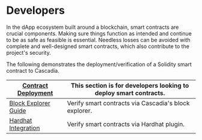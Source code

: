# Developers

In the dApp ecosystem built around a blockchain, smart contracts are crucial components. Making sure things function as intended and continue to be as safe as feasible is essential. Needless losses can be avoided with complete and well-designed smart contracts, which also contribute to the project's security. &#x20;

The following demonstrates the deployment/verification of a Solidity smart contract to Cascadia.

| [Contract Deployment](https://cascadia.gitbook.io/gitbook/developers/contract-deployment)                         | This section is for developers looking to deploy smart contracts. |
| ----------------------------------------------------------------------------------------------------------------- | ----------------------------------------------------------------- |
| [Block Explorer Guide](https://cascadia.gitbook.io/gitbook/developers/contract-verification/block-explorer-guide) | Verify smart contracts via Cascadia's block explorer.             |
| [Hardhat Integration](https://cascadia.gitbook.io/gitbook/developers/contract-verification/hardhat-integration)   | Verify smart contracts via Hardhat plugin.                        |
